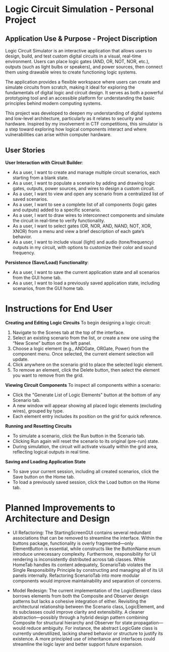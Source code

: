 # Logic Circuit Simulation - Personal Project

## Application Use & Purpose - Project Discription

Logic Circuit Simulator is an interactive application that allows users to design, build, and test custom digital circuits in a visual, real-time environment. Users can place logic gates (AND, OR, NOT, NOR, etc.), outputs (such as light bulbs or speakers), and power sources, then connect them using drawable wires to create functioning logic systems.

The application provides a flexible workspace where users can create and simulate circuits from scratch, making it ideal for exploring the fundamentals of digital logic and circuit design. It serves as both a powerful prototyping tool and an accessible platform for understanding the basic principles behind modern computing systems.

This project was developed to deepen my understanding of digital systems and low-level architecture, particularly as it relates to security and hardware. Inspired by my involvement in CTF competitions, this simulator is a step toward exploring how logical components interact and where vulnerabilities can arise within computer hardware.


## User Stories

**User Interaction with Circuit Builder**:
- As a user, I want to create and manage multiple circuit scenarios, each starting from a blank state.
- As a user, I want to populate a scenario by adding and drawing logic gates, outputs, power sources, and wires to design a custom circuit.
- As a user, I want to view and open any scenario from a centralized list of saved scenarios.
- As a user, I want to see a complete list of all components (logic gates and outputs) added to a specific scenario.
- As a user, I want to draw wires to interconnect components and simulate the circuit in real-time to verify functionality.
- As a user, I want to select gates (OR, NOR, AND, NAND, NOT, XOR, XNOR) from a menu and view a brief description of each gate’s behavior.
- As a user, I want to include visual (light) and audio (tone/frequency) outputs in my circuit, with options to customize their color and sound frequency.

**Persistence (Save/Load) Functionality**:
- As a user, I want to save the current application state and all scenarios from the GUI home tab.
- As a user, I want to load a previously saved application state, including scenarios, from the GUI home tab.


# Instructions for End User

**Creating and Editing Logic Circuits**
To begin designing a logic circuit:

  1. Navigate to the Scenes tab at the top of the interface.
  2. Select an existing scenario from the list, or create a new one using the “New Scene” button on the left panel.
  3. Choose a logic element (e.g., ANDGate, ORGate, Power) from the component menu. Once selected, the current element selection will update.
  4. Click anywhere on the scenario grid to place the selected logic element.
  5. To remove an element, click the Delete button, then select the element you want to remove from the grid.

**Viewing Circuit Components**
To inspect all components within a scenario:

- Click the "Generate List of Logic Elements" button at the bottom of any Scenario tab.
- A new window will appear showing all placed logic elements (excluding wires), grouped by type.
- Each element entry includes its position on the grid for quick reference.

**Running and Resetting Circuits**
- To simulate a scenario, click the Run button in the Scenario tab.
- Clicking Run again will reset the scenario to its original (pre-run) state.
- During simulation, the circuit will activate visually within the grid area, reflecting logical outputs in real time.

**Saving and Loading Application State**
- To save your current session, including all created scenarios, click the Save button on the Home tab.
- To load a previously saved session, click the Load button on the Home tab.

# Planned Improvements to Architecture and Design

- UI Refactoring: The StartingScreenGUI contains several redundant associations that can be removed to streamline the interface. Within the buttons package, functionality is overly fragmented—only ElementButton is essential, while constructs like the ButtonName enum introduce unnecessary complexity. Furthermore, responsibility for UI rendering is inconsistently distributed across tab classes. While HomeTab handles its content adequately, ScenarioTab violates the Single Responsibility Principle by constructing and managing all of its UI panels internally. Refactoring ScenarioTab into more modular components would improve maintainability and separation of concerns.

- Model Redesign: The current implementation of the LogicElement class borrows elements from both the Composite and Observer design patterns but lacks a cohesive integration of either. Revisiting the architectural relationship between the Scenario class, LogicElement, and its subclasses could improve clarity and extensibility. A cleaner abstraction—possibly through a hybrid design pattern combining Composite for structural hierarchy and Observer for state propagation—would reduce ambiguity. For instance, the abstract LogicGate class is currently underutilized, lacking shared behavior or structure to justify its existence. A more principled use of inheritance and interfaces could streamline the logic layer and better support future expansion.


